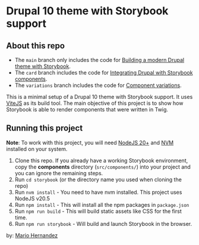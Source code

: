 # Drupal 10 theme with Storybook support

## About this repo

* The `main` branch only includes the code for [Building a modern Drupal theme with Storybook](http://localhost:8080/blog/migrating-from-patternlab-to-storybook/).
* The `card` branch includes the code for [Integrating Drupal with Storybook components](https://mariohernandez.io/blog/integrating-drupal-with-storybook-components/).
* The `variations` branch includes the code for [Component variations](https://mariohernandez.io/blog/components-variations-in-storybook/).

This is a minimal setup of a Drupal 10 theme with Storybook support.  It uses [ViteJS](https://vitejs.dev/) as its build tool. The main objective of this project is to show how Storybook is able to render components that were written in Twig.

## Running this project

**Note**: To work with this project, you will need [NodeJS 20+](https://nodejs.org/en/download/prebuilt-installer) and [NVM](https://www.freecodecamp.org/news/node-version-manager-nvm-install-guide/) installed on your system.

1. Clone this repo. If you already have a working Storybook environment, copy the **components** directory (`src/components/`) into your project and you can ignore the remaining steps.
1. Run `cd storybook` (or the directory name you used when cloning the repo)
1. Run `nvm install` - You need to have nvm installed. This project uses NodeJS v20.5
1. Run `npm install` - This will install all the npm packages in `package.json`
1. Run `npm run build` - This will build static assets like CSS for the first time.
1. Run `npm run storybook` - Will build and launch Storybook in the browser.

by: [Mario Hernandez](https://mariohernandez.io)
